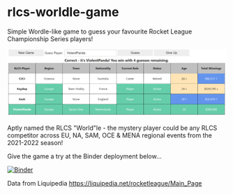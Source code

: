# rlcs-worldle-game

Simple Wordle-like game to guess your favourite Rocket League Championship Series players!

![Screenshot](https://github.com/wfbfm/rlcs-worldle-game/blob/main/rlcs-worldle.PNG)

Aptly named the RLCS "World"le - the mystery player could be any RLCS competitor across EU, NA, SAM, OCE & MENA regional events from the 2021-2022 season!

Give the game a try at the Binder deployment below...

[![Binder](https://mybinder.org/badge_logo.svg)](https://mybinder.org/v2/gh/wfbfm/rlcs-worldle-game/HEAD?urlpath=%2Fvoila%2Frender%2FRLCS%20Worldle%20Game%20Voila%20Integration.ipynb)

Data from Liquipedia https://liquipedia.net/rocketleague/Main_Page
